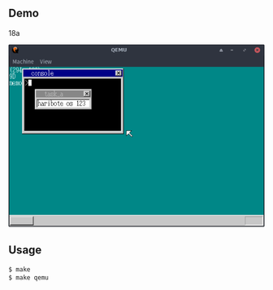 ## Demo

18a

![template](https://github.com/watermelon892/OSPractice/blob/master/18_Dir_Command/pic/18a.png)

## Usage

```
$ make
$ make qemu
```
